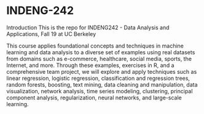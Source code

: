 # INDENG-242
Introduction
This is the repo for INDENG242 - Data Analysis and Applications, Fall 19 at UC Berkeley

This course applies foundational concepts and techniques in machine learning and data analysis to a diverse set of examples using real datasets from domains such as e-commerce, healthcare, social media, sports, the Internet, and more.  Through these examples, exercises in R, and a comprehensive team project,  we will explore and apply techniques such as linear regression, logistic regression, classification and regression trees, random forests, boosting, text mining, data cleaning and manipulation, data visualization, network analysis, time series modeling, clustering, principal component analysis, regularization, neural networks, and large-scale learning.
